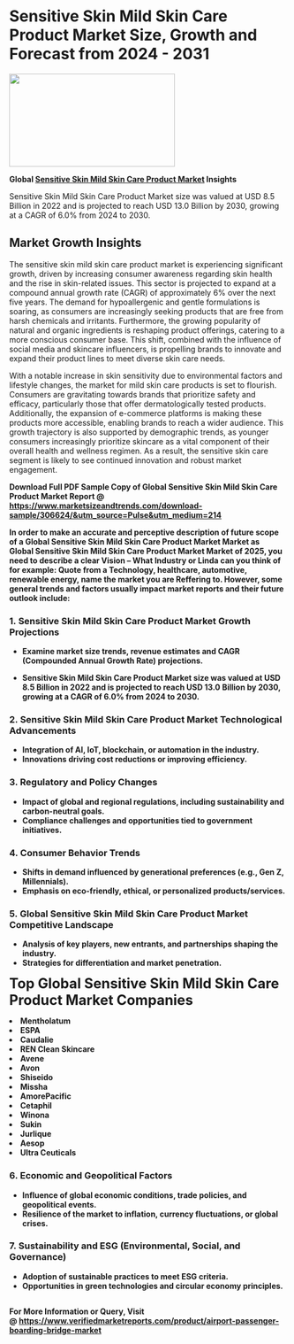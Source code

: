 <H1>Sensitive Skin Mild Skin Care Product Market Size, Growth and Forecast from 2024 - 2031</H1><img class="aligncenter size-medium wp-image-584254" src="https://thirdeyenews.in/wp-content/uploads/2024/09/Global-Market-Research-300x168.jpeg" alt="" width="300" height="168" /><p><strong>Global&nbsp;<a href="https://www.marketsizeandtrends.com/download-sample/306624/&amp;utm_source=Pulse&amp;utm_medium=214">Sensitive Skin Mild Skin Care Product Market</a> Insights</strong></p><p>Sensitive Skin Mild Skin Care Product Market size was valued at USD 8.5 Billion in 2022 and is projected to reach USD 13.0 Billion by 2030, growing at a CAGR of 6.0% from 2024 to 2030.</p><p><h2>Market Growth Insights</h2> <p>The sensitive skin mild skin care product market is experiencing significant growth, driven by increasing consumer awareness regarding skin health and the rise in skin-related issues. This sector is projected to expand at a compound annual growth rate (CAGR) of approximately 6% over the next five years. The demand for hypoallergenic and gentle formulations is soaring, as consumers are increasingly seeking products that are free from harsh chemicals and irritants. Furthermore, the growing popularity of natural and organic ingredients is reshaping product offerings, catering to a more conscious consumer base. This shift, combined with the influence of social media and skincare influencers, is propelling brands to innovate and expand their product lines to meet diverse skin care needs.</p> <p><strong></strong></p> <p>With a notable increase in skin sensitivity due to environmental factors and lifestyle changes, the market for mild skin care products is set to flourish. Consumers are gravitating towards brands that prioritize safety and efficacy, particularly those that offer dermatologically tested products. Additionally, the expansion of e-commerce platforms is making these products more accessible, enabling brands to reach a wider audience. This growth trajectory is also supported by demographic trends, as younger consumers increasingly prioritize skincare as a vital component of their overall health and wellness regimen. As a result, the sensitive skin care segment is likely to see continued innovation and robust market engagement.</p> <p><strong></p><p><span class=""><strong>Download Full PDF Sample Copy of Global Sensitive Skin Mild Skin Care Product Market Report</strong> @ <a href="https://www.marketsizeandtrends.com/download-sample/306624/&amp;utm_source=Pulse&amp;utm_medium=214" target="_blank">https://www.marketsizeandtrends.com/download-sample/306624/&amp;utm_source=Pulse&amp;utm_medium=214</a></span></p><p>In order to make an accurate and perceptive description of future scope of a Global&nbsp;Sensitive Skin Mild Skin Care Product Market Market as Global&nbsp;Sensitive Skin Mild Skin Care Product Market Market of 2025, you need to describe a clear Vision &ndash; What Industry or Linda can you think of for example: Quote from a Technology, healthcare, automotive, renewable energy, name the market you are Reffering to. However, some general trends and factors usually impact market reports and their future outlook include:</p><h3>1.&nbsp;<strong>Sensitive Skin Mild Skin Care Product Market Growth Projections</strong></h3><ul><li>Examine market size trends, revenue estimates and CAGR (Compounded Annual Growth Rate) projections.</li><li><p>Sensitive Skin Mild Skin Care Product Market size was valued at USD 8.5 Billion in 2022 and is projected to reach USD 13.0 Billion by 2030, growing at a CAGR of 6.0% from 2024 to 2030.</p></li></ul><h3>2.&nbsp;<strong>Sensitive Skin Mild Skin Care Product Market Technological Advancements</strong></h3><ul><li>Integration of AI, IoT, blockchain, or automation in the industry.</li><li>Innovations driving cost reductions or improving efficiency.</li></ul><h3>3.&nbsp;<strong>Regulatory and Policy Changes</strong></h3><ul><li>Impact of global and regional regulations, including sustainability and carbon-neutral goals.</li><li>Compliance challenges and opportunities tied to government initiatives.</li></ul><h3>4.&nbsp;<strong>Consumer Behavior Trends</strong></h3><ul><li>Shifts in demand influenced by generational preferences (e.g., Gen Z, Millennials).</li><li>Emphasis on eco-friendly, ethical, or personalized products/services.</li></ul><h3>5.&nbsp;<strong>Global Sensitive Skin Mild Skin Care Product Market Competitive Landscape</strong></h3><ul><li>Analysis of key players, new entrants, and partnerships shaping the industry.</li><li>Strategies for differentiation and market penetration.</li></ul><p data-pm-slice="1 1 []"><span style="color: inherit; font-family: inherit; font-size: 25px;">Top Global Sensitive Skin Mild Skin Care Product Market Companies</span></p><div class="" data-test-id=""><p><li>Mentholatum</li><li> ESPA</li><li> Caudalie</li><li> REN Clean Skincare</li><li> Avene</li><li> Avon</li><li> Shiseido</li><li> Missha</li><li> AmorePacific</li><li> Cetaphil</li><li> Winona</li><li> Sukin</li><li> Jurlique</li><li> Aesop</li><li> Ultra Ceuticals</li></p></div><h3>6.&nbsp;<strong>Economic and Geopolitical Factors</strong></h3><ul><li>Influence of global economic conditions, trade policies, and geopolitical events.</li><li>Resilience of the market to inflation, currency fluctuations, or global crises.</li></ul><h3>7.&nbsp;<strong>Sustainability and ESG (Environmental, Social, and Governance)</strong></h3><ul><li>Adoption of sustainable practices to meet ESG criteria.</li><li>Opportunities in green technologies and circular economy principles.</li></ul><h2><strong style="font-size: 14px;">For More Information or Query, Visit @&nbsp;</strong><a style="background-color: #ffffff; font-size: 14px;" href="https://www.marketsizeandtrends.com/report/sensitive-skin-mild-skin-care-product-market/" target="_blank">https://www.verifiedmarketreports.com/product/airport-passenger-boarding-bridge-market</a></h2>
